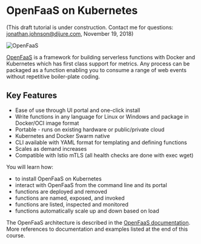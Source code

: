 # OpenFaaS on Kubernetes #

(This draft tutorial is under construction. Contact me for questions: jonathan.johnson@dijure.com, November 19, 2018)

![OpenFaaS](/javajon/courses/kubernetes-serverless/openfaas/assets/openfaas.png "OpenFaaS serverless framework")

[OpenFaaS](https://www.openfaas.com/) is a framework for building serverless functions with Docker and Kubernetes which has first class support for metrics. Any process can be packaged as a function enabling you to consume a range of web events without repetitive boiler-plate coding.

## Key Features ##

- Ease of use through UI portal and one-click install
- Write functions in any language for Linux or Windows and  package in Docker/OCI image format
- Portable - runs on existing hardware or public/private cloud
- Kubernetes and Docker Swarm native
- CLI available with YAML format for templating and defining functions
- Scales as demand increases
- Compatible with Istio mTLS (all health checks are done with exec wget)

You will learn how:

- to install OpenFaaS on Kubernetes
- interact with OpenFaaS from the command line and its portal
- functions are deployed and removed
- functions are named, exposed, and invoked
- functions are listed, inspected and monitored
- functions automatically scale up and down based on load

The OpenFaaS architecture is described in the [OpenFaaS documentation](https://docs.openfaas.com/). More references to documentation and examples listed at the end of this course.
